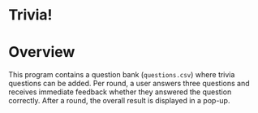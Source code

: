 # Trivia!

# Overview
This program contains a question bank (`questions.csv`) where trivia questions can be added. 
Per round, a user answers three questions and receives immediate feedback whether they answered the question correctly. After a round, the overall result is displayed in a pop-up.
